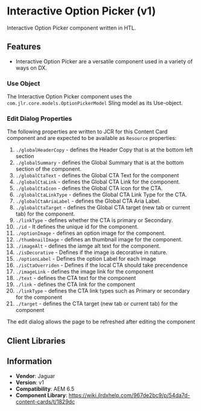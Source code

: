 Interactive Option Picker (v1)
====
Interactive Option Picker component written in HTL.

## Features

* Interactive Option Picker are a versatile component used in a variety of ways on DX.

### Use Object
The Interactive Option Picker component uses the `com.jlr.core.models.OptionPickerModel` Sling model as its Use-object.

### Edit Dialog Properties
The following properties are written to JCR for this Content Card component and are expected to be available as `Resource` properties:

1. `./globalHeaderCopy` - defines the Header Copy that is at the bottom left section
2. `./globalSummary` - defines the Global Summary that is at the bottom section of the component.
3. `./globalCtaText` - defines the Global CTA Text for the component
4. `./globalCtaLink` - defines the Global CTA Link for the component.
5. `./globalCtaIcon` - defines the Global CTA icon for the CTA.
6. `./globalCtaLinkType` - defines the Global CTA Link Type for the CTA.
7. `./globalCtaAriaLabel` - defines the Global CTA Aria Label.
8. `./globalCtaTarget` - defines the Global CTA target (new tab or current tab) for the component.
9. `./linkType` - defines whether the CTA is primary or Secondary.
10. `./id` - It defines the unique id for the component.
11. `./optionImage` - defines an option image for the component.
12. `./thumbnailImage` - defines an thumbnail image for the component.
13. `./imageAlt` - defines the iamge alt text for the component.
14. `./isDecorative` -  Defines if the image is decorative in nature.
15. `./optionLabel` - Defines the option Label for each image
16. `./isCtaOverriden` - Defines if the local CTA should take precendence
17. `./imageLink` - defines the image link for the component
18. `./text` - defines the CTA text for the component
19. `./link` - defines the CTA link for the component
20. `./linkType` - defines the CTA link types such as Primary or secondary for the component
21. `./target` - defines the CTA target (new tab or current tab) for the component


The edit dialog allows the page to be refreshed after editing the component

## Client Libraries


## Information
* **Vendor**: Jaguar
* **Version**: v1
* **Compatibility**: AEM 6.5
* **Component Library**: https://wiki.jlrdxhelp.com/967de2bc9/p/54da7d-content-cards/t/1829dc
